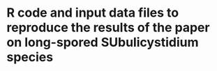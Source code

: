 # R code and input data files to reproduce the results of the paper on long-spored SUbulicystidium species
